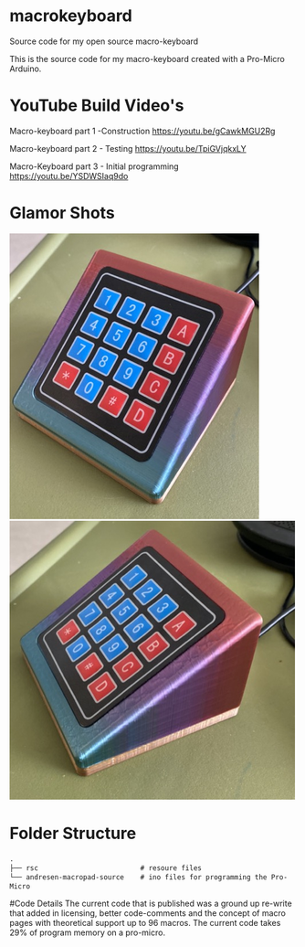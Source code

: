 # macrokeyboard
Source code for my open source macro-keyboard

This is the source code for my macro-keyboard created with a Pro-Micro Arduino. 

# YouTube Build Video's 

Macro-keyboard part 1 -Construction
https://youtu.be/gCawkMGU2Rg

Macro-keyboard part 2 - Testing
https://youtu.be/TpiGVjqkxLY

Macro-Keyboard part 3 - Initial programming
https://youtu.be/YSDWSIaq9do

# Glamor Shots
![](/rsc/Macro-Keyboard-1-500.JPG)
![](/rsc/Macro-Keyboard-2-500.JPG)

# Folder Structure

    .
    ├── rsc                         # resoure files
    └── andresen-macropad-source    # ino files for programming the Pro-Micro
    
#Code Details
The current code that is published was a ground up re-write that added in licensing, better code-comments and the concept of macro pages with theoretical support up to 96 macros. The current code takes 29% of program memory on a pro-micro. 
